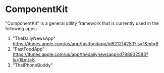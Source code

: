 # ComponentKit
"ComponentKit" is a general utility framework that is currently used in the following apps:
1. "TheDailyNewsApp" 
   https://itunes.apple.com/us/app/fastfoodapp/id821214253?ls=1&mt=8
2. "FastFoodApp"
   https://itunes.apple.com/us/app/thedailynewsapp/id798932583?ls=1&mt=8
3. "TheiPhoneBuddy"
